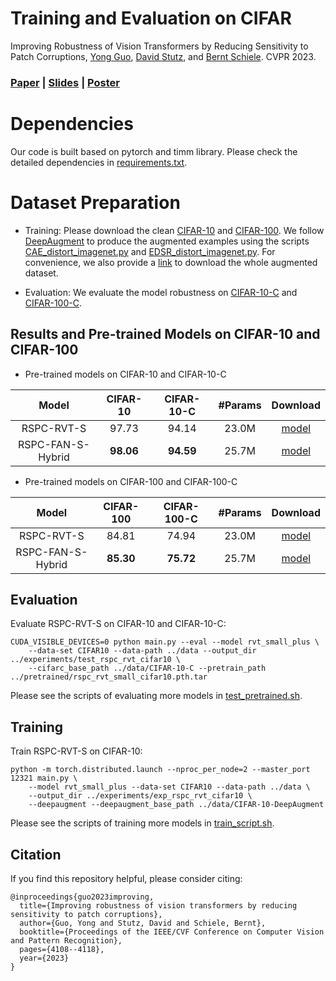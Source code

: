 # Training and Evaluation on CIFAR
Improving Robustness of Vision Transformers by Reducing Sensitivity to Patch Corruptions, [Yong Guo](http://www.guoyongcs.com/), [David Stutz](https://davidstutz.de/), and [Bernt Schiele](https://scholar.google.com/citations?user=z76PBfYAAAAJ&hl=en). CVPR 2023.

### [Paper](https://openaccess.thecvf.com/content/CVPR2023/papers/Guo_Improving_Robustness_of_Vision_Transformers_by_Reducing_Sensitivity_To_Patch_CVPR_2023_paper.pdf) | [Slides](https://www.guoyongcs.com/RSPC-Materials/RSPC.pdf) | [Poster](https://www.guoyongcs.com/RSPC-Materials/RSPC_Poster.pdf)



# Dependencies
Our code is built based on pytorch and timm library. Please check the detailed dependencies in [requirements.txt](https://github.com/guoyongcs/RSPC/requirements.txt).

# Dataset Preparation

- Training: Please download the clean [CIFAR-10](https://www.cs.toronto.edu/~kriz/cifar.html) and [CIFAR-100](https://www.cs.toronto.edu/~kriz/cifar.html). We follow [DeepAugment](https://github.com/hendrycks/imagenet-r/tree/master/DeepAugment) to produce the augmented examples using the scripts [CAE_distort_imagenet.py](CAE_distort_imagenet.py) and [EDSR_distort_imagenet.py](EDSR_distort_imagenet.py). For convenience, we also provide a [link](xxx) to download the whole augmented dataset.


- Evaluation: We evaluate the model robustness on [CIFAR-10-C](https://zenodo.org/record/2535967) and [CIFAR-100-C](https://zenodo.org/record/3555552).


## Results and Pre-trained Models on CIFAR-10 and CIFAR-100

- Pre-trained models on CIFAR-10 and CIFAR-10-C

|       Model       | CIFAR-10  | CIFAR-10-C | #Params |                                             Download                                             |
|:-----------------:|:---------:|:----------:|:-------:|:------------------------------------------------------------------------------------------------:|
|    RSPC-RVT-S     |   97.73   |   94.14    |  23.0M  | [model](https://github.com/guoyongcs/RSPC/releases/download/v1.1/rspc_rvt_small_cifar10.pth.tar) |
| RSPC-FAN-S-Hybrid | **98.06** | **94.59**  |  25.7M  | [model](https://github.com/guoyongcs/RSPC/releases/download/v1.1/rspc_fan_small_cifar10.pth.tar) |

- Pre-trained models on CIFAR-100 and CIFAR-100-C

|       Model       | CIFAR-100 | CIFAR-100-C | #Params |                                              Download                                              |
|:-----------------:|:---------:|:-----------:|:-------:|:--------------------------------------------------------------------------------------------------:|
|    RSPC-RVT-S     |   84.81   |    74.94    |    23.0M    | [model](https://github.com/guoyongcs/RSPC/releases/download/v1.1/rspc_rvt_small_cifar100.pth.tar)  |
| RSPC-FAN-S-Hybrid | **85.30** |  **75.72**  |  25.7M  | [model](https://github.com/guoyongcs/RSPC/releases/download/v1.1/rspc_fan_small_cifar100.pth.tar)  |


## Evaluation 

Evaluate RSPC-RVT-S on CIFAR-10 and CIFAR-10-C:
```
CUDA_VISIBLE_DEVICES=0 python main.py --eval --model rvt_small_plus \
    --data-set CIFAR10 --data-path ../data --output_dir ../experiments/test_rspc_rvt_cifar10 \
    --cifarc_base_path ../data/CIFAR-10-C --pretrain_path ../pretrained/rspc_rvt_small_cifar10.pth.tar
```

Please see the scripts of evaluating more models in [test_pretrained.sh](test_pretrained.sh).

## Training
Train RSPC-RVT-S on CIFAR-10:
```
python -m torch.distributed.launch --nproc_per_node=2 --master_port 12321 main.py \
    --model rvt_small_plus --data-set CIFAR10 --data-path ../data \
    --output_dir ../experiments/exp_rspc_rvt_cifar10 \
    --deepaugment --deepaugment_base_path ../data/CIFAR-10-DeepAugment
```
Please see the scripts of training more models in [train_script.sh](train_script.sh).




## Citation
If you find this repository helpful, please consider citing:
```
@inproceedings{guo2023improving,
  title={Improving robustness of vision transformers by reducing sensitivity to patch corruptions},
  author={Guo, Yong and Stutz, David and Schiele, Bernt},
  booktitle={Proceedings of the IEEE/CVF Conference on Computer Vision and Pattern Recognition},
  pages={4108--4118},
  year={2023}
}
```


